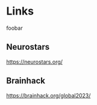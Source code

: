 # Links

foobar

## Neurostars

https://neurostars.org/

## Brainhack

https://brainhack.org/global2023/
